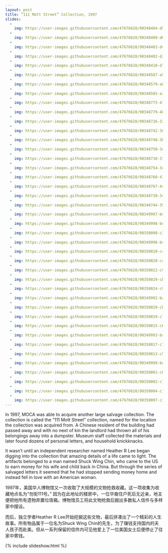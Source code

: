```yaml
---
layout: post
title: “111 Mott Street” Collection, 1997
slides:
  -
    img: https://user-images.githubusercontent.com/47676628/90348404-d584df00-e003-11ea-876e-9ad1463ea8f5.jpg
  -
    img: https://user-images.githubusercontent.com/47676628/90348409-d6b60c00-e003-11ea-8b72-3d152be979ee.jpg
  -
    img: https://user-images.githubusercontent.com/47676628/90348403-d4ec4880-e003-11ea-860d-1b26d5e29f4d.jpg
  -
    img: https://user-images.githubusercontent.com/47676628/90348402-d3bb1b80-e003-11ea-84e1-85df65371204.jpg
  -
    img: https://user-images.githubusercontent.com/47676628/90348410-d74ea280-e003-11ea-8706-eb7546b2d43d.jpg
  -
    img: https://user-images.githubusercontent.com/47676628/90348587-a58a0b80-e004-11ea-9d9e-ecd0e4c4a229.jpg
  -
    img: https://user-images.githubusercontent.com/47676628/90348579-a02cc100-e004-11ea-90c8-8d47460541b0.jpg
  -
    img: https://user-images.githubusercontent.com/47676628/90348585-a3c04800-e004-11ea-8edd-05c6a8a0327f.jpg
  -
    img: https://user-images.githubusercontent.com/47676628/90348775-47a9f380-e005-11ea-928e-e9038e79086f.jpg
  -
    img: https://user-images.githubusercontent.com/47676628/90348779-48db2080-e005-11ea-9629-f81a84dc33ef.jpg
  -
    img: https://user-images.githubusercontent.com/47676628/90348726-3365f680-e005-11ea-807c-f6da2452a273.jpg
  -
    img: https://user-images.githubusercontent.com/47676628/90348742-38c34100-e005-11ea-9eef-875a298b83d5.jpg
  -
    img: https://user-images.githubusercontent.com/47676628/90348748-3bbe3180-e005-11ea-83d3-10ef023ff61c.jpg
  -
    img: https://user-images.githubusercontent.com/47676628/90348750-3c56c800-e005-11ea-8bbc-7794f494de4e.jpg
  -
    img: https://user-images.githubusercontent.com/47676628/90348738-37921400-e005-11ea-8a55-9263071f77a8.jpg
  -
    img: https://user-images.githubusercontent.com/47676628/90348754-3cef5e80-e005-11ea-9eb5-fdbfa44b7d37.jpg
  -
    img: https://user-images.githubusercontent.com/47676628/90348760-411b7c00-e005-11ea-81bf-c686a622a8d9.jpg
  -
    img: https://user-images.githubusercontent.com/47676628/90348767-44af0300-e005-11ea-8891-6bfed91fd904.jpg
  -
    img: https://user-images.githubusercontent.com/47676628/90348730-34972380-e005-11ea-9756-100670c75cb9.jpg
  -
    img: https://user-images.githubusercontent.com/47676628/90348744-39f46e00-e005-11ea-95a2-136e641ba200.jpg
  -
    img: https://user-images.githubusercontent.com/47676628/90349997-bd17c300-e009-11ea-89c9-12d43932c563.JPG
  -
    img: https://user-images.githubusercontent.com/47676628/90349998-be48f000-e009-11ea-9fe3-70ac1f374a37.JPG
  -
    img: https://user-images.githubusercontent.com/47676628/90350008-c3a63a80-e009-11ea-9032-32a7d307a198.JPG
  -
    img: https://user-images.githubusercontent.com/47676628/90349996-bc7f2c80-e009-11ea-8b60-2c24a2dc5fb3.JPG
  -
    img: https://user-images.githubusercontent.com/47676628/90350010-c4d76780-e009-11ea-8bd5-0ba885f64fca.JPG
  -
    img: https://user-images.githubusercontent.com/47676628/90350028-cacd4880-e009-11ea-84d2-de9da4df2953.JPG
  -
    img: https://user-images.githubusercontent.com/47676628/90350022-c9038500-e009-11ea-82bf-8e5b4ca3b5aa.JPG
  -
    img: https://user-images.githubusercontent.com/47676628/90350029-cb65df00-e009-11ea-9b98-4af592c312c8.JPG
  -
    img: https://user-images.githubusercontent.com/47676628/90350024-c99c1b80-e009-11ea-9173-d53bf5900b22.JPG
  -
    img: https://user-images.githubusercontent.com/47676628/90349992-ba1cd280-e009-11ea-8ade-114269fcdd37.JPG
  -
    img: https://user-images.githubusercontent.com/47676628/90350029-cb65df00-e009-11ea-9b98-4af592c312c8.JPG
  -
    img: https://user-images.githubusercontent.com/47676628/90350019-c7d25800-e009-11ea-9921-c6e41a5ee19f.JPG
  -
    img: https://user-images.githubusercontent.com/47676628/90350015-c6089480-e009-11ea-8a03-fa3258464989.JPG
  -
    img: https://user-images.githubusercontent.com/47676628/90349993-bab56900-e009-11ea-95a4-f0e3defae1d7.jpg
  -
    img: https://user-images.githubusercontent.com/47676628/90350017-c739c180-e009-11ea-9614-c7cfc01262fe.JPG
  -
    img: https://user-images.githubusercontent.com/47676628/90350013-c56ffe00-e009-11ea-9b4c-18e24e8f11f1.JPG
  -
    img: https://user-images.githubusercontent.com/47676628/90349999-bee18680-e009-11ea-9b21-5a20dcb5253d.jpg
  -
    img: https://user-images.githubusercontent.com/47676628/90350001-c012b380-e009-11ea-9ead-cc2fc88d33f2.jpg
  -
    img: https://user-images.githubusercontent.com/47676628/90350002-c143e080-e009-11ea-99a3-039618ea00e9.jpg
  -
    img: https://user-images.githubusercontent.com/47676628/90350004-c1dc7700-e009-11ea-897a-78296eecad02.jpg
  -
    img: https://user-images.githubusercontent.com/47676628/90350007-c30da400-e009-11ea-98de-35f7bcfd885a.jpg
---
```


In 1997, MOCA was able to acquire another large salvage collection.  The collection is called the “111 Mott Street” collection, named for the location the collection was acquired from.  A Chinese resident of the building had passed away and with no next of kin the landlord had thrown all of his belongings away into a dumpster.  Museum staff collected the materials and later found dozens of personal letters, and household knickknacks.  

It wasn’t until an independent researcher named Heather R Lee began digging into the collection that amazing details of a life came to light.  The artifacts belonged to a man named Shuck Wing Chin, who came to the US to earn money for his wife and child back in China.  But through the series of salvaged letters it seemed that he had stopped sending money home and instead fell in love with an American woman.  

1997年，美国华人博物馆又一次收取了大规模的文物抢救收藏。这一项收集为收藏地点名为“勿街111号。” 因为在此地址的楼房中，一位华裔住户死后无近亲，地主便把他所有遗物弃置垃圾箱。博物馆员工将此文物抢救后掘出多数私人信件与多样家中摆设。

而后，独立学者Heather R Lee开始挖掘这些文物，最后拼凑出了一个精彩的人生故事。所有物品属于一位名为Shuck Wing Chin的先生，为了赚钱支持国内的夫人孩子而赴美。但从一系列保留的信件内可见他爱上了一位美国女士后便停止了往家中寄钱。

{% include slideshow.html %}


